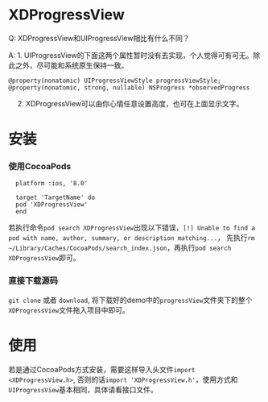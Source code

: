 # XDProgressView
Q: XDProgressView和UIProgressView相比有什么不同？
   

A:  1. UIProgressView的下面这两个属性暂时没有去实现，个人觉得可有可无。除此之外，尽可能和系统原生保持一致。</br>

    @property(nonatomic) UIProgressViewStyle progressViewStyle;
    @property(nonatomic, strong, nullable) NSProgress *observedProgress
     
　  2. XDProgressView可以由你心情任意设置高度，也可在上面显示文字。
   
# 安装
### 使用CocoaPods

```
  platform :ios, '8.0'
  
  target 'TargetName' do
  pod 'XDProgressView'
  end
```
     
若执行命令`pod search XDProgressView`出现以下错误，`[!] Unable to find a pod with name, author, summary, or description matching...`， 
先执行`rm ~/Library/Caches/CocoaPods/search_index.json`，再执行`pod search XDProgressView`即可。
     
### 直接下载源码
  
`git clone` 或者 `download`, 将下载好的demo中的`progressView`文件夹下的整个`XDProgressView`文件拖入项目中即可。
     
# 使用
 
若是通过CocoaPods方式安装，需要这样导入头文件`import <XDProgressView.h>`, 否则的话`import 'XDProgressView.h'`，使用方式和`UIProgressView`基本相同，具体请看接口文件。
